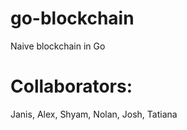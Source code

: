 # go-blockchain
Naive blockchain in Go

# Collaborators:
  Janis, Alex, Shyam, Nolan, Josh, Tatiana
